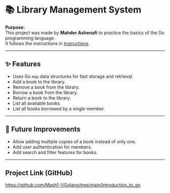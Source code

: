 # 📚 Library Management System

**Purpose:**  
This project was made by **Mahder Ashenafi** to practice the basics of the Go programming language.  
It follows the instructions in [Instructions](https://docs.google.com/document/d/1qIpGCpiOzalySPoUoyOQR-sDgUnlfgY-cB68DqXJtPU/edit?tab=t.0#heading=h.im39t4pokm2d).

---

## ✨ Features

-   Uses Go `map` data structures for fast storage and retrieval.
-   Add a book to the library.
-   Remove a book from the library.
-   Borrow a book from the library.
-   Return a book to the library.
-   List all available books.
-   List all books borrowed by a single member.

---

## 🔮 Future Improvements

-   Allow adding multiple copies of a book instead of only one.
-   Add user authentication for members.
-   Add search and filter features for books.

---

## Project Link (GitHub)

https://github.com/Mash1-1/Golang/tree/main/Introduction_to_go
